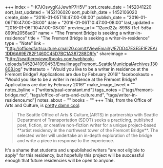 +++
index = "-K7JOsvygKJJewhP7H5V"
sort_create_date = 1452041220
sort_last_updated = 1452106020
sort_publish_date = 1452106020
create_date = "2016-01-05T16:47:00-08:00"
publish_date = "2016-01-06T10:47:00-08:00"
date = "2016-01-06T10:47:00-08:00"
last_updated = "2016-01-06T10:47:00-08:00"
preview_url = "12aed22a-8998-f1ef-5d5a-899fe2056ad0"
name = "The Fremont Bridge is seeking a writer-in-residence"
title = "The Fremont Bridge is seeking a writer-in-residence"
type = "Note"
link = "http://officeofartsculture.cmail20.com/t/ViewEmail/y/E7DD47E3E5E1F2EA/1DD6A69E782F1460C45D7BC1A387288D#fy"
shareimage = "http://seattlereviewofbooks.com/webhook-uploads/1452041090453/EmailimageFremont_SeattleMunicipalArchives.130808.jpg"
twitterauto = "Would you like to be a writer in residence at the Fremont Bridge? Applications are due by February 2016!"
facebookauto = "Would you like to be a writer in residence at the Fremont Bridge? Applications are due by February 2016!"
make_image_tweet = ""
notes_byline = ["writers/paul-constant.md"]
tags_notes = ["tags/fremont-bridge.md", "tags/office-of-arts-and-culture.md", "tags/writer-in-residence.md"]
notes_about = ""
books = ""
+++
This, from the Office of Arts and Culture, is [pretty damn cool](http://officeofartsculture.cmail20.com/t/ViewEmail/y/E7DD47E3E5E1F2EA/1DD6A69E782F1460C45D7BC1A387288D#fy):

<blockquote>The Seattle Office of Arts & Culture,(ARTS) in partnership with Seattle Department of Transportation (SDOT) seeks a practicing, published poet, fiction, or creative non-fiction writer for a unique project-based **artist residency in the northwest tower of the Fremont Bridge**. The selected writer will undertake an in-depth exploration of the bridge and write a piece in response to the experience.</blockquote>

It's a shame that students and unpublished writers "are not eligible to apply" for this residency, but hopefully this project will be successful enough that future residencies will be open to anyone.
